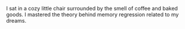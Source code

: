 I sat in a cozy little chair surrounded by the smell of coffee and baked goods.  I mastered the theory behind memory regression related to my dreams.  
<!--stackedit_data:
eyJoaXN0b3J5IjpbLTQxODMzMzY1Ml19
-->
